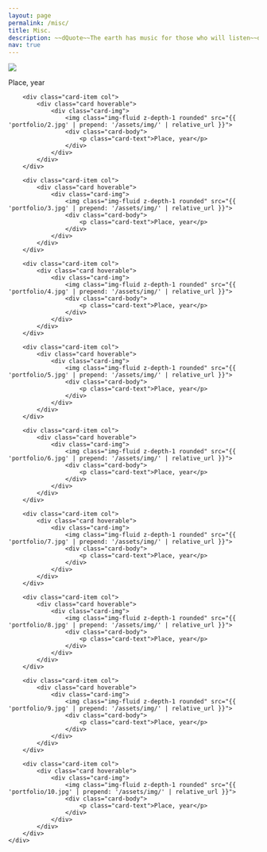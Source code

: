 ```yaml
---
layout: page
permalink: /misc/
title: Misc.
description: ~~dQuote~~The earth has music for those who will listen~~dQuote~~ -- Reginald Holmes
nav: true
---
```


<div class="container projects">
	<div class="row row-cols-2">	  
		<div class="card-item col">
			<div class="card hoverable">
				<div class="card-img">
					<img class="img-fluid z-depth-1 rounded" src="{{ 'portfolio/1.jpg' | prepend: '/assets/img/' | relative_url }}">
					<div class="card-body">
						<p class="card-text">Place, year</p>
					</div>
				</div>
			</div>
		</div>
		
		<div class="card-item col">
			<div class="card hoverable">
				<div class="card-img">
					<img class="img-fluid z-depth-1 rounded" src="{{ 'portfolio/2.jpg' | prepend: '/assets/img/' | relative_url }}">
					<div class="card-body">
						<p class="card-text">Place, year</p>
					</div>
				</div>
			</div>
		</div>
		
		<div class="card-item col">
			<div class="card hoverable">
				<div class="card-img">
					<img class="img-fluid z-depth-1 rounded" src="{{ 'portfolio/3.jpg' | prepend: '/assets/img/' | relative_url }}">
					<div class="card-body">
						<p class="card-text">Place, year</p>
					</div>
				</div>
			</div>
		</div>
		
		<div class="card-item col">
			<div class="card hoverable">
				<div class="card-img">
					<img class="img-fluid z-depth-1 rounded" src="{{ 'portfolio/4.jpg' | prepend: '/assets/img/' | relative_url }}">
					<div class="card-body">
						<p class="card-text">Place, year</p>
					</div>
				</div>
			</div>
		</div>
		
		<div class="card-item col">
			<div class="card hoverable">
				<div class="card-img">
					<img class="img-fluid z-depth-1 rounded" src="{{ 'portfolio/5.jpg' | prepend: '/assets/img/' | relative_url }}">
					<div class="card-body">
						<p class="card-text">Place, year</p>
					</div>
				</div>
			</div>
		</div>
		
		<div class="card-item col">
			<div class="card hoverable">
				<div class="card-img">
					<img class="img-fluid z-depth-1 rounded" src="{{ 'portfolio/6.jpg' | prepend: '/assets/img/' | relative_url }}">
					<div class="card-body">
						<p class="card-text">Place, year</p>
					</div>
				</div>
			</div>
		</div>
		
		<div class="card-item col">
			<div class="card hoverable">
				<div class="card-img">
					<img class="img-fluid z-depth-1 rounded" src="{{ 'portfolio/7.jpg' | prepend: '/assets/img/' | relative_url }}">
					<div class="card-body">
						<p class="card-text">Place, year</p>
					</div>
				</div>
			</div>
		</div>
		
		<div class="card-item col">
			<div class="card hoverable">
				<div class="card-img">
					<img class="img-fluid z-depth-1 rounded" src="{{ 'portfolio/8.jpg' | prepend: '/assets/img/' | relative_url }}">
					<div class="card-body">
						<p class="card-text">Place, year</p>
					</div>
				</div>
			</div>
		</div>
		
		<div class="card-item col">
			<div class="card hoverable">
				<div class="card-img">
					<img class="img-fluid z-depth-1 rounded" src="{{ 'portfolio/9.jpg' | prepend: '/assets/img/' | relative_url }}">
					<div class="card-body">
						<p class="card-text">Place, year</p>
					</div>
				</div>
			</div>
		</div>
		
		<div class="card-item col">
			<div class="card hoverable">
				<div class="card-img">
					<img class="img-fluid z-depth-1 rounded" src="{{ 'portfolio/10.jpg' | prepend: '/assets/img/' | relative_url }}">
					<div class="card-body">
						<p class="card-text">Place, year</p>
					</div>
				</div>
			</div>
		</div>
	</div>	
</div>



	
	
      
